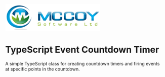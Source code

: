 [![McCoy Software Logo](McCoySoftware.png)](http://mccoysoftware.uk)

# TypeScript Event Countdown Timer
A simple TypeScript class for creating countdown timers and firing events at specific points in the countdown.


